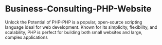 # Business-Consulting-PHP-Website
Unlock the Potential of PHP-PHP is a popular, open-source scripting language ideal for web development. Known for its simplicity, flexibility, and scalability, PHP is perfect for building both small websites and large, complex applications
